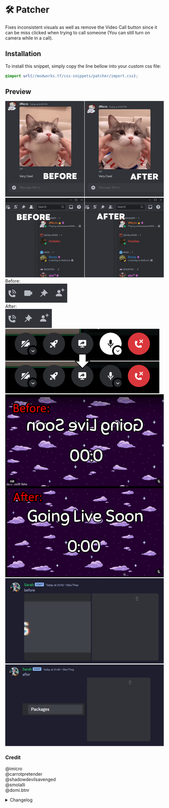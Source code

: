 # 🛠️ Patcher

Fixes inconsistent visuals as well as remove the Video Call button since it can be miss clicked when trying to call someone (You can still turn on camera while in a call).

## Installation

To install this snippet, simply copy the line bellow into your custom css file:

```css
@import url(//modworks.tf/css-snippets/patcher/import.css);
```

## Preview

![image](https://raw.githubusercontent.com/WhyiMicro/css-snippets/main/_previews/patcher/patcher1.png)
![image](https://raw.githubusercontent.com/WhyiMicro/css-snippets/main/_previews/patcher/patcher2.png)
Before: <br>
![image](<https://raw.githubusercontent.com/WhyiMicro/css-snippets/main/_previews/patcher/patcher3(0).png>)
<br> After: <br>
![image](<https://raw.githubusercontent.com/WhyiMicro/css-snippets/main/_previews/patcher/patcher3(1).png>) <br>
![image](https://raw.githubusercontent.com/WhyiMicro/css-snippets/main/_previews/patcher/muteButtonFix.png)
![image](https://raw.githubusercontent.com/WhyiMicro/css-snippets/main/_previews/patcher/mirrorFix.png)
![image](https://raw.githubusercontent.com/WhyiMicro/css-snippets/main/_previews/patcher/Fix%20Mosaic%20Zoom%20Before.png)
![image](https://raw.githubusercontent.com/WhyiMicro/css-snippets/main/_previews/patcher/Fix%20Mosaic%20Zoom%20After.png)

### Credit

@imicro <br>
@carrotpretender <br>
@shadowdevilsavenged <br>
@smolalli <br>
@domi.btnr

<details>
<summary>Changelog</summary>

## 1.2

- Added a patch to fix your own camera being mirrored and thus inconsistant to what others see

## 1.1.2

- Added a patch to fix your own camera being mirrored and thus inconsistant to what others see

## 1.1.1

- Updated the fix to normalize the discord mute button. (Thanks to @shadowdevilsavenged for the snippet <3)

## 1.1.0

- Added a fix to normalize the discord mute button (while in call) to **not** be white by default

## 1.0.0

- Moved from old repo to new one

</details>
